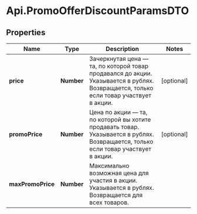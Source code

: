 # Api.PromoOfferDiscountParamsDTO

## Properties

Name | Type | Description | Notes
------------ | ------------- | ------------- | -------------
**price** | **Number** | Зачеркнутая цена — та, по которой товар продавался до акции.  Указывается в рублях.  Возвращается, только если товар участвует в акции.  | [optional] 
**promoPrice** | **Number** | Цена по акции — та, по которой вы хотите продавать товар.  Указывается в рублях.  Возвращается, только если товар участвует в акции.  | [optional] 
**maxPromoPrice** | **Number** | Максимально возможная цена для участия в акции.  Указывается в рублях.  Возвращается для всех товаров.  | 


